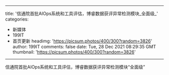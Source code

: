 
---
title: '信通院首批AIOps系统和工具评估，博睿数据获评异常检测模块_全面级_'
categories: 
 - 新媒体
 - 199IT
 - 首页更新
headimg: 'https://picsum.photos/400/300?random=3826'
author: 199IT
comments: false
date: Tue, 28 Dec 2021 08:29:35 GMT
thumbnail: 'https://picsum.photos/400/300?random=3826'
---

<div>   
信通院首批AIOps系统和工具评估，博睿数据获评异常检测模块“全面级”  
</div>
            